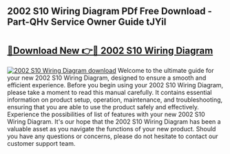 ## 2002 S10 Wiring Diagram PDf Free Download - Part-QHv Service Owner Guide tJYil

# <h2><a href="http://dfo2ci.blite.top/?on=2002+S10+Wiring+Diagram">🔗Download New 👉🔴 2002 S10 Wiring Diagram</a></h2>

[![2002 S10 Wiring Diagram download](https://i.imgur.com/lujVjoI.png)](http://dfo2ci.blite.top/?on=2002+S10+Wiring+Diagram)
Welcome to the ultimate guide for your new 2002 S10 Wiring Diagram, designed to ensure a smooth and efficient experience. Before you begin using your 2002 S10 Wiring Diagram, please take a moment to read this manual carefully. It contains essential information on product setup, operation, maintenance, and troubleshooting, ensuring that you are able to use the product safely and effectively. Experience the possibilities of list of features with your new 2002 S10 Wiring Diagram. It's our hope that the 2002 S10 Wiring Diagram has been a valuable asset as you navigate the functions of your new product. Should you have any questions or concerns, please do not hesitate to contact our customer support team.
